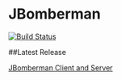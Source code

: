 # JBomberman
[![Build Status](https://travis-ci.org/silvanadrian/JBomberman.svg?branch=master)](https://travis-ci.org/silvanadrian/JBomberman)

##Latest Release

<a href="https://github.com/silvanadrian/jbomberman/releases/latest">JBomberman Client and Server</a>
